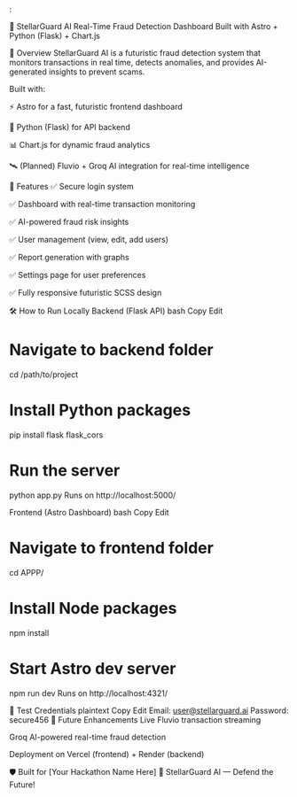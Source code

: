 :

🌟 StellarGuard AI
Real-Time Fraud Detection Dashboard
Built with Astro + Python (Flask) + Chart.js

🚀 Overview
StellarGuard AI is a futuristic fraud detection system that monitors transactions in real time, detects anomalies, and provides AI-generated insights to prevent scams.

Built with:

⚡ Astro for a fast, futuristic frontend dashboard

🧠 Python (Flask) for API backend

📊 Chart.js for dynamic fraud analytics

🛰️ (Planned) Fluvio + Groq AI integration for real-time intelligence

📂 Features
✅ Secure login system

✅ Dashboard with real-time transaction monitoring

✅ AI-powered fraud risk insights

✅ User management (view, edit, add users)

✅ Report generation with graphs

✅ Settings page for user preferences

✅ Fully responsive futuristic SCSS design

🛠 How to Run Locally
Backend (Flask API)
bash
Copy
Edit
# Navigate to backend folder
cd /path/to/project

# Install Python packages
pip install flask flask_cors

# Run the server
python app.py
Runs on http://localhost:5000/

Frontend (Astro Dashboard)
bash
Copy
Edit
# Navigate to frontend folder
cd APPP/

# Install Node packages
npm install

# Start Astro dev server
npm run dev
Runs on http://localhost:4321/

🔐 Test Credentials
plaintext
Copy
Edit
Email: user@stellarguard.ai
Password: secure456
🎯 Future Enhancements
Live Fluvio transaction streaming

Groq AI-powered real-time fraud detection

Deployment on Vercel (frontend) + Render (backend)

🛡️ Built for [Your Hackathon Name Here]
🌠 StellarGuard AI — Defend the Future!
